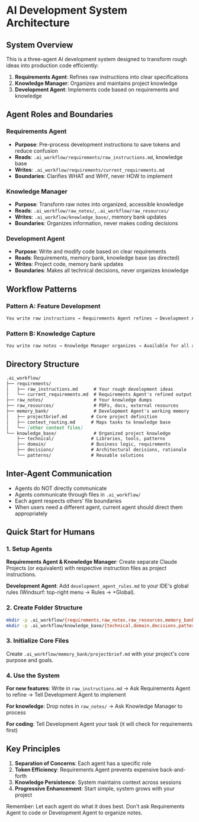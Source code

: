 # AI Development System Architecture

## System Overview

This is a three-agent AI development system designed to transform rough ideas into production code efficiently:

1. **Requirements Agent**: Refines raw instructions into clear specifications
2. **Knowledge Manager**: Organizes and maintains project knowledge
3. **Development Agent**: Implements code based on requirements and knowledge

## Agent Roles and Boundaries

### Requirements Agent

- **Purpose**: Pre-process development instructions to save tokens and reduce confusion
- **Reads**: `.ai_workflow/requirements/raw_instructions.md`, knowledge base
- **Writes**: `.ai_workflow/requirements/current_requirements.md`
- **Boundaries**: Clarifies WHAT and WHY, never HOW to implement

### Knowledge Manager  

- **Purpose**: Transform raw notes into organized, accessible knowledge
- **Reads**: `.ai_workflow/raw_notes/`, `.ai_workflow/raw_resources/`
- **Writes**: `.ai_workflow/knowledge_base/`, memory bank updates
- **Boundaries**: Organizes information, never makes coding decisions

### Development Agent

- **Purpose**: Write and modify code based on clear requirements
- **Reads**: Requirements, memory bank, knowledge base (as directed)
- **Writes**: Project code, memory bank updates
- **Boundaries**: Makes all technical decisions, never organizes knowledge

## Workflow Patterns

### Pattern A: Feature Development

```markdown
You write raw instructions → Requirements Agent refines → Development Agent implements
```

### Pattern B: Knowledge Capture  

```markdown
You write raw notes → Knowledge Manager organizes → Available for all agents
```

## Directory Structure

```markdown
.ai_workflow/
├── requirements/
│   ├── raw_instructions.md      # Your rough development ideas
│   └── current_requirements.md  # Requirements Agent's refined output
├── raw_notes/                   # Your knowledge dumps
├── raw_resources/               # PDFs, docs, external resources  
├── memory_bank/                 # Development Agent's working memory
│   ├── projectbrief.md         # Core project definition
│   ├── context_routing.md      # Maps tasks to knowledge base
│   └── [other context files]
└── knowledge_base/              # Organized project knowledge
    ├── technical/              # Libraries, tools, patterns
    ├── domain/                 # Business logic, requirements
    ├── decisions/              # Architectural decisions, rationale
    └── patterns/               # Reusable solutions
```

## Inter-Agent Communication

- Agents do NOT directly communicate
- Agents communicate through files in `.ai_workflow/`
- Each agent respects others' file boundaries
- When users need a different agent, current agent should direct them appropriately

## Quick Start for Humans

### 1. Setup Agents

**Requirements Agent & Knowledge Manager**: Create separate Claude Projects (or equivalent) with respective instruction files as project instructions.

**Development Agent**: Add `development_agent_rules.md` to your IDE's global rules (Windsurf: top-right menu → Rules → +Global).

### 2. Create Folder Structure

```bash
mkdir -p .ai_workflow/{requirements,raw_notes,raw_resources,memory_bank}
mkdir -p .ai_workflow/knowledge_base/{technical,domain,decisions,patterns}
```

### 3. Initialize Core Files

Create `.ai_workflow/memory_bank/projectbrief.md` with your project's core purpose and goals.

### 4. Use the System

**For new features**: Write in `raw_instructions.md` → Ask Requirements Agent to refine → Tell Development Agent to implement

**For knowledge**: Drop notes in `raw_notes/` → Ask Knowledge Manager to process

**For coding**: Tell Development Agent your task (it will check for requirements first)

## Key Principles

1. **Separation of Concerns**: Each agent has a specific role
2. **Token Efficiency**: Requirements Agent prevents expensive back-and-forth
3. **Knowledge Persistence**: System maintains context across sessions
4. **Progressive Enhancement**: Start simple, system grows with your project

Remember: Let each agent do what it does best. Don't ask Requirements Agent to code or Development Agent to organize notes.
